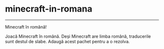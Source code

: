 # minecraft-in-romana
---
Minecraft în română!

Joacă Minecraft în română. Deși Minecraft are limba română, traducerile sunt destul de slabe. Adaugă acest pachet pentru a o rezolva.
